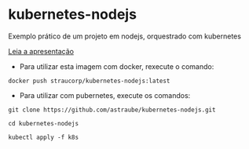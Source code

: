 # kubernetes-nodejs
Exemplo prático de um projeto em nodejs, orquestrado com kubernetes

[Leia a apresentação](https://www.slideshare.net/AndrStraube/docker-kubernetes-devops)

* Para utilizar esta imagem com docker, rexecute o comando:
```
docker push straucorp/kubernetes-nodejs:latest
```

* Para utilizar com pubernetes, execute os comandos:
```
git clone https://github.com/astraube/kubernetes-nodejs.git
```
```
cd kubernetes-nodejs
```
```
kubectl apply -f k8s
```